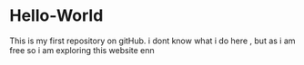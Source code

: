 # Hello-World
This is my first repository on gitHub. i dont know what i do here , but as i am free so i am exploring this website
enn
